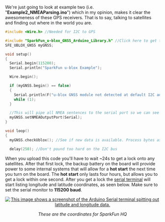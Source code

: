 We're just going to look at example two (i.e. "**Example2_NMEAParsing.ino**") which in my opinion, makes it clear the awesomeness of these GPS receivers. That is to say, talking to satellites and finding out where in the world you are.     

``` c
#include <Wire.h> //Needed for I2C to GPS

#include "SparkFun_u-blox_GNSS_Arduino_Library.h" //Click here to get the library: http://librarymanager/All#SparkFun_u-blox_GNSS
SFE_UBLOX_GNSS myGNSS;

void setup()
{
  Serial.begin(115200);
  Serial.println("SparkFun u-blox Example");

  Wire.begin();

  if (myGNSS.begin() == false)
  {
    Serial.println(F("u-blox GNSS module not detected at default I2C address. Please check wiring. Freezing."));
    while (1);
  }

  //This will pipe all NMEA sentences to the serial port so we can see them
  myGNSS.setNMEAOutputPort(Serial);
}

void loop()
{
  myGNSS.checkUblox(); //See if new data is available. Process bytes as they come in.

  delay(250); //Don't pound too hard on the I2C bus
```

When you upload this code you'll have to wait ~24s to get a lock onto any satellites. After that first lock, the backup battery on the board will provide power to some internal systems that will allow for a **hot start** the next time you turn on the board. The **hot start** only lasts four hours, but allows you to get a lock within one second. After you get a lock the [serial terminal](https://learn.sparkfun.com/tutorials/terminal-basics/arduino-serial-monitor-windows-mac-linux) will start listing longitude and latitude coordinates, as seen below. Make sure to set the serial monitor to **115200 baud**.

<span style="display:block;text-align:center"> [![This image shows a screenshot of the Arduino Serial terminal spitting out latitude and longitude data.](https://cdn.sparkfun.com/assets/learn_tutorials/8/6/9/nmeaCapture-ublox2.jpg)](https://cdn.sparkfun.com/assets/learn_tutorials/8/6/9/nmeaCapture-ublox2.jpg) </span>

<span style="display:block;text-align:center"> _These are the coordinates for SparkFun HQ_ </span>
